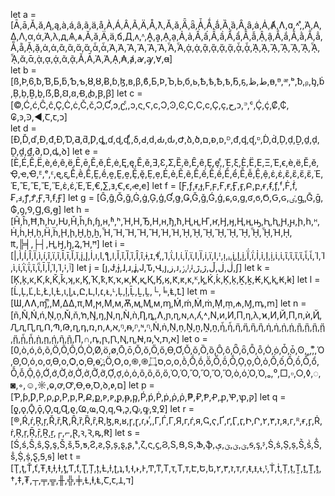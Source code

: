 let a = [Ā,ā,Ă,ă,Ą,ą,à,á,â,ã,ä,å,À,Á,Â,Ã,Ä,Å,ƛ,Ǎ,ǎ,Ǟ,ǟ,Ǡ,Ǻ,ǻ,Ȁ,ȁ,Ȃ,ȃ,ȧ,Ȧ,Ⱥ,Ʌ,ɑ,˄,ͣ,Ά,Α,Δ,Λ,α,ά,Ά,λ,д,Ѧ,ѧ,Ӑ,ӑ,Ӓ,ӓ,ճ,Д,ᴧ,ᶺ,Ḁ,ḁ,Ạ,ạ,Ả,ả,Ấ,ấ,Ầ,ầ,Ẩ,ẩ,Ẫ,ẫ,Ậ,ậ,Ắ,ắ,Ằ,ằ,Ẳ,ẳ,Ẵ,ẵ,Ặ,ặ,ἀ,ἁ,ἂ,ἃ,ἄ,ἅ,ἆ,ἇ,Ἀ,Ἁ,Ἂ,Ἃ,Ἄ,Ἅ,Ἆ,Ἇ,ᾀ,ᾁ,ᾂ,ᾃ,ᾄ,ᾅ,ᾆ,ᾇ,ᾈ,ᾉ,ᾊ,ᾋ,ᾌ,ᾍ,ᾎ,ᾏ,ᾰ,ᾱ,ᾲ,ᾳ,ᾴ,ᾶ,ᾷ,Ᾰ,Ᾱ,Ὰ,Ά,ᾼ,₳,ⱥ,ꜻ,ꜽ,Ɐ,ꬰ]  
let b = [ß,Þ,6,ƀ,Ɓ,Ƃ,ƃ,Ƅ,ƅ,Ȣ,ȣ,Ƀ,ɓ,ɮ,ʙ,β,ϐ,Б,Ϸ,Ъ,Ь,б,ь,Ѣ,ѣ,Ҍ,ҍ,Ҕ,ҕ,ط,ظ,ᴃ,ᴯ,ᵆ,ᵇ,ᵬ,ᵦ,ᶀ,ḃ,Ḅ,ḅ,Ḇ,ḇ,ẞ,₿,Ꞛ,ꞛ,Ꞗ,ꞗ,Ꞵ,ꞵ] 
let c = [©,Ć,ć,Ĉ,ĉ,Ç,Ċ,ċ,Č,č,Ɔ,Ƈ,ɔ,ʗ,ͨ,ͻ,ς,Ϛ,ϲ,Ͻ,Ͽ,Ͼ,Ϲ,С,с,Ҫ,ҫ,ح,ᴐ,ᵙ,ᶜ,Ḉ,ḉ,₡,₵,₢,ꜿ,Ꜿ,◄,Ꞇ,ꞇ,ﬤ]  
let d = [Ð,Ď,ď,Đ,đ,Ɖ,Ɗ,Ƌ,ƌ,Ƿ,ȡ,ɗ,ɖ,ʠ,ͩ,δ,Ԁ,ԁ,Ԃ,ԃ,Ժ,ձ,ծ,ם,ᴆ,ᴅ,ᴰ,ᵭ,ᶁ,ᶑ,ᶛ,Ḋ,ḋ,Ḍ,ḍ,Ḏ,ḏ,ḑ,Ḓ,ḓ,₫,∂,Ɒ,ꝱ,ꝺ]
let e = [È,É,Ê,Ë,è,é,ê,ë,Ē,ē,Ĕ,ĕ,Ė,ė,Ę,ę,Ě,ě,Ǝ,Ɛ,Ʃ,Ȅ,ȅ,Ȇ,ȇ,Ȩ,ȩ,ͤ,Έ,ξ,Ѐ,Ё,Е,Ξ,Έ,ϵ,ѐ,ё,Ӗ,ӗ,Ҿ,ҽ,Ҽ,ᴱ,ᵉ,ᵋ,ᶒ,ᶓ,Ḕ,ḕ,Ḗ,Ḙ,ḗ,ḙ,Ḛ,ḛ,Ḝ,ḝ,Ẹ,ẹ,Ẻ,ẻ,Ẽ,ẽ,Ế,ế,Ề,ề,Ể,ể,Ễ,ễ,Ệ,ệ,ἐ,ἑ,ἒ,ἓ,ἔ,ἕ,Ἐ,Ἑ,Ἒ,Ἓ,Ἔ,Ἕ,ὲ,έ,Ὲ,Έ,€,∑,ⱻ,Ꞓ,ꞓ,ꬴ,ꬳ]
let f = [Ƒ,ƒ,ɍ,ɟ,Ϝ,ϝ,Ғ,ғ,Ӻ,ӻ,Բ,բ,ᵲ,ᵮ,ᶂ,ᶠ,Ḟ,ḟ,₣,ⅎ,ꝭ,Ꝭ,Ꞙ,ꟻ,ꞙ,Ꞙ]
let g = [Ĝ,ĝ,Ğ,ğ,Ġ,ġ,Ģ,ģ,Ɠ,ǥ,Ǥ,Ǧ,ǧ,Ǵ,ǵ,ɕ,ɢ,ɡ,ʛ,ϭ,Ϭ,Ԍ,ԍ,ٸ,ᶃ,Ḡ,ḡ,₲,ꝯ,Ꝯ,Ɡ,Ꞡ,ꞡ]
let h = [Ĥ,ĥ,Ħ,ħ,ƕ,Ƕ,Ȟ,ȟ,ɦ,ɧ,ʜ,ʱ,ʰ,Ή,Η,Ђ,Н,н,ђ,ћ,Ң,ң,Ҥ,ҥ,Ӈ,ӈ,Ӊ,ӊ,ԣ,Ԧ,ԧ,Ԩ,ԩ,ի,հ,ᵸ,Ḣ,ḣ,Ḥ,ḥ,Ḧ,ḧ,Ḩ,ḩ,Ḫ,ḫ,ẖ,Ἦ,Ἥ,Ἤ,Ἣ,Ἢ,Ἡ,Ἠ,ᾘ,ᾙ,ᾚ,ᾛ,ᾜ,ᾝ,ᾞ,ᾟ,Ή,ῌ,₶,╠╡,├┤,Ⱨ,Ꜧ,ꜧ,Ꝝ,Ɦ,ꟸ]
let i = [|,Ì,Í,Î,Ï,ì,í,î,ï,ĩ,Ī,ī,Ĭ,ĭ,į,Į,İ,ı,Ɩ,ƪ,ǀ,Ǐ,ǐ,Ȉ,ȉ,Ȋ,ȋ,ɨ,ɪ,ɬ,ͥ,Ί,ΐ,Ι,ί,Ϊ,ϊ,І,Ї,і,ї,Ӏ,ᴵ,ᴉ,ᵢ,ᶖ,Ḭ,ḭ,Ḯ,ḯ,Ỉ,ỉ,Ị,ị,ἰ,ἱ,ἲ,ἳ,ἴ,ἵ,ἶ,ἷ,Ἰ,Ἱ,ὶ,ί,ῒ,ΐ,ῖ,ῗ,Ῑ,Ῐ,Ὶ,Ί,ꜟ,ﭐ]
let j = [ȷ,Ɉ,ɉ,ɺ,ɹ,ʝ,Ϳ,Ԏ,Վ,յ,ز,ᴊ,ݬ,ᴶ,ᶨ,ڷ,ڶ,ڵ,ژ,ڙ,∫]
let k = [Ķ,ķ,ĸ,Ƙ,ƙ,Ǩ,ǩ,ʞ,κ,Ϗ,Ҡ,ҟ,Ҟ,ҡ,ҝ,Ҝ,қ,Қ,Ӄ,ӄ,Ԟ,ԟ,ᴋ,ᴷ,ᶄ,Ḱ,ḱ,Ḳ,ḳ,Ḵ,ḵ,₭,Ⱪ,ⱪ,Ꞣ,ꞣ]
let l = [Ĺ,Ļ,Ľ,Ŀ,Ł,Ɩ,Ƚ,ɩ,ɭ,˪,Ը,Լ,׆,ا,ᴌ,ᴸ,Ḷ,ḷ,Ḹ,Ḻ,Ḽ,└,╘,Ⱡ,Ꝉ]
let m = [Ɯ,ɅɅ,ɱ,ͫ,Μ,ΔΔ,π,Ϻ,ϻ,М,м,Ѫ,ӎ,Ӎ,ᴍ,ᶆ,Ḿ,ḿ,Ṁ,ṁ,Ṃ,ṃ,₼,Ɱ,ꝳ,ꭑ]
let n = [ñ,Ñ,Ń,ń,Ņ,ņ,Ň,ň,ŉ,Ŋ,ŋ,Ɲ,ƞ,Ǹ,ǹ,Ƞ,ȵ,Ʌ,ɲ,ɳ,ɴ,ʌ,ʎ,˄,Ν,ͷ,Ͷ,Π,η,λ,ϰ,И,Й,П,п,ѝ,Ҋ,Ԯ,ԯ,Ԥ,ԥ,Ո,Պ,Թ,ղ,դ,ռ,ո,א,٨,ᵑ,ᵰ,ᶮ,ᶰ,ᶯ,Ṅ,ṅ,Ṇ,ṇ,Ṉ,ṉ,Ṋ,ṋ,ἧ,ἦ,ἥ,ἤ,ἣ,ἢ,ἡ,ἠ,ᾐ,ᾑ,ᾒ,ᾓ,ᾓ,ᾔ,ᾕ,ᾖ,ᾗ,ῂ,ῃ,ῄ,ῆ,ῇ,∏,∩,ꝴ,ꞃ,Ꞃ,Ꞑ,ꞑ,Ꞥ,ꬻ,ﬡ,ﬨ,ﭏ]
let o = [0,ò,ó,ô,õ,Ö,Õ,Ô,Ó,Ò,Ø,ö,ø,Ō,ō,Ŏ,ŏ,Ő,ő,Ɵ,Ơ,Ǒ,ǒ,Ȍ,ȍ,Ȏ,ȏ,Ȫ,ȫ,Ȭ,ȭ,Ȯ,ȯ,Ȱ,ȱ,ʘ,˳,̊,ͦ,Ό,Θ,Ο,ό,ο,σ,ϴ,о,Ѻ,ѻ,Ѳ,ѳ,҈,Ӧ,Օ,օ,֍,֎,ס,۝,ᴑ,ᴏ,ṑ,Ṓ,ṓ,ṏ,Ṏ,ṍ,Ṍ,Ọ,ọ,Ỏ,ỏ,Ố,ố,Ồ,ồ,Ổ,ổ,Ỗ,ỗ,Ộ,ộ,Ớ,ớ,Ờ,ờ,Ở,ở,Ỡ,ỡ,Ợ,ợ,ὀ,ὁ,ὂ,ὃ,ὄ,ὅ,Ὀ,Ὁ,Ὂ,Ὃ,Ὄ,Ὅ,ὸ,ό,Ὸ,Ό,ₒ,⁰,□,▫,○,◊,◌,◙,◦,☺,☼,ⱺ,ꝍ,Ꝍ,Ꝋ,ꝋ,Ꝺ,ꝺ,ꬽ,ﬦ]
let p = [Ƥ,ƥ,Ƿ,Ρ,ρ,ϼ,Р,р,Ҏ,Ք,ք,ᴘ,ᴩ,ᵱ,ᵽ,ᶈ,Ṕ,ṕ,Ṗ,ṗ,ῤ,ῥ,₱,₽,Ᵽ,Ꝓ,ꝓ,Ꝕ,ꝕ,קּ]
let q = [ƍ,ǫ,Ǭ,ǭ,Ǫ,ɋ,Ɋ,ϱ,Ҩ,ҩ,Ԛ,ԛ,Գ,ᶗ,Ꝙ,ꝙ,Ꝿ,ꝿ]
let r = [®,Ŕ,ŕ,Ŗ,ŗ,Ř,ř,Ʀ,Ȓ,ȑ,Ȑ,ȓ,Ɍ,ɮ,ʀ,ʁ,ɼ,ɽ,ɾ,˫,ͬ,Γ,Ѓ,Г,Я,г,ѓ,я,Ҁ,ҁ,Ґ,ґ,Ӷ,ӷ,Ի,Ր,ז,٢,٣,ᴙ,ᴦ,ᴿ,ᵲ,ᶉ,Ṙ,ṙ,Ṛ,ṛ,Ṝ,ṝ,Ṟ,ṟ,┌,⌐,Ɽ,ꝛ,Ꝛ,ꝶ,Ꞧ]
let s = [Ś,ś,Ŝ,ŝ,Ş,ş,Š,š,Ƽ,ƽ,Ƨ,ƨ,Ș,ș,ȿ,ʂ,ˢ,ζ,ς,ϛ,Ϩ,Ѕ,Ց,Տ,Ֆ,ֆ,ؾ,ؽ,ؾ,ې,ᵴ,ᶊ,ᶳ,Ṡ,ṡ,Ṣ,ṣ,Ṥ,ṥ,Ṧ,ṧ,Ṩ,ṩ,Ȿ,Ꞩ,ꞩ]
let t = [Ţ,ţ,Ť,ť,Ŧ,ŧ,ƚ,Ɨ,ƫ,Ƭ,ƭ,Ʈ,Ț,ț,Ƚ,ɫ,ʈ,ʇ,˦,˧,˫,Ͱ,Ͳ,ͳ,Τ,τ,Т,т,Է,Ե,ե,ז,٢,٣,ᴛ,ᴦ,ᵵ,ᵻ,ᵼ,ᶵ,Ṫ,ṫ,Ṭ,ṭ,Ṯ,ṯ,Ṱ,ṱ,†,‡,₮,┬,╤,╦,╫,╬,╪,Ɫ,ⱡ,Ⱡ,Ꞇ,ꞇ,Ʇ,ﬢ]
